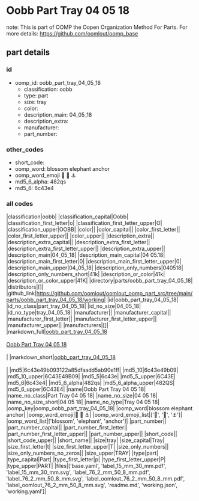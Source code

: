 # Oobb Part Tray 04 05 18  

note: This is part of OOMP the Oopen Organization Method For Parts. For more details: https://github.com/oomlout/oomp_base

##  part details





### id
* oomp_id: oobb_part_tray_04_05_18
  * classification: oobb
  * type: part
  * size: tray
  * color: 
  * description_main: 04_05_18
  * description_extra: 
  * manufacturer: 
  * part_number: 

### other_codes
* short_code: 
* oomp_word: blossom elephant anchor
* oomp_word_emoji :blossom: :elephant: :anchor:
* md5_6_alpha: 482qs
* md5_6: 6c43e4

### all codes 
|classification|oobb|
|classification_capital|Oobb|
|classification_first_letter|o|
|classification_first_letter_upper|O|
|classification_upper|OOBB|
|color||
|color_capital||
|color_first_letter||
|color_first_letter_upper||
|color_upper||
|description_extra||
|description_extra_capital||
|description_extra_first_letter||
|description_extra_first_letter_upper||
|description_extra_upper||
|description_main|04_05_18|
|description_main_capital|04 05.18|
|description_main_first_letter|0|
|description_main_first_letter_upper|0|
|description_main_upper|04_05_18|
|description_only_numbers|040518|
|description_only_numbers_short|41k|
|description_or_color|41k|
|description_or_color_upper|41K|
|directory|parts/oobb_part_tray_04_05_18|
|distributors|[]|
|github_link|https://github.com/oomlout/oomlout_oomp_part_src/tree/main/parts/oobb_part_tray_04_05_18/working|
|id|oobb_part_tray_04_05_18|
|id_no_class|part_tray_04_05_18|
|id_no_size|04_05_18|
|id_no_type|tray_04_05_18|
|manufacturer||
|manufacturer_capital||
|manufacturer_first_letter||
|manufacturer_first_letter_upper||
|manufacturer_upper||
|manufacturers|[]|
|markdown_full|[oobb_part_tray_04_05_18](https://github.com/oomlout/oomlout_oomp_part_src/tree/main/parts/oobb_part_tray_04_05_18/working)<br>[](https://github.com/oomlout/oomlout_oomp_part_src/tree/main/parts/oobb_part_tray_04_05_18/working)<br>[Oobb Part Tray 04 05 18](https://github.com/oomlout/oomlout_oomp_part_src/tree/main/parts/oobb_part_tray_04_05_18/working)<br><br>|
|markdown_short|[oobb_part_tray_04_05_18](https://github.com/oomlout/oomlout_oomp_part_src/tree/main/parts/oobb_part_tray_04_05_18/working)<br><br>|
|md5|6c43e49b093122a85dfaadd5ab90e1ff|
|md5_10|6c43e49b09|
|md5_10_upper|6C43E49B09|
|md5_5|6c43e|
|md5_5_upper|6C43E|
|md5_6|6c43e4|
|md5_6_alpha|482qs|
|md5_6_alpha_upper|482QS|
|md5_6_upper|6C43E4|
|name|Oobb Part Tray 04 05 18|
|name_no_class|Part Tray 04 05 18|
|name_no_size|04 05 18|
|name_no_size_short|04 05 18|
|name_no_type|Tray 04 05 18|
|oomp_key|oomp_oobb_part_tray_04_05_18|
|oomp_word|blossom elephant anchor|
|oomp_word_emoji|:blossom: :elephant: :anchor:|
|oomp_word_emoji_list|[':blossom:', ':elephant:', ':anchor:']|
|oomp_word_list|['blossom', 'elephant', 'anchor']|
|part_number||
|part_number_capital||
|part_number_first_letter||
|part_number_first_letter_upper||
|part_number_upper||
|short_code||
|short_code_upper||
|short_name||
|size|tray|
|size_capital|Tray|
|size_first_letter|t|
|size_first_letter_upper|T|
|size_only_numbers||
|size_only_numbers_no_zeros||
|size_upper|TRAY|
|type|part|
|type_capital|Part|
|type_first_letter|p|
|type_first_letter_upper|P|
|type_upper|PART|
|files|['base.yaml', 'label_15_mm_30_mm.pdf', 'label_15_mm_30_mm.svg', 'label_76_2_mm_50_8_mm.pdf', 'label_76_2_mm_50_8_mm.svg', 'label_oomlout_76_2_mm_50_8_mm.pdf', 'label_oomlout_76_2_mm_50_8_mm.svg', 'readme.md', 'working.json', 'working.yaml']|
